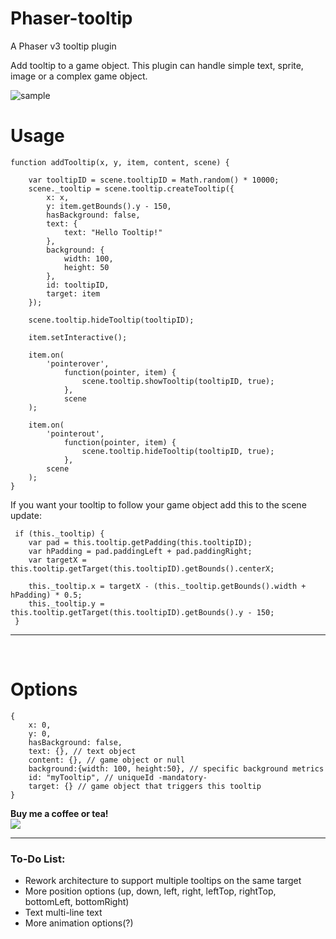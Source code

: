 # Phaser-tooltip
A Phaser v3 tooltip plugin

Add tooltip to a game object. This plugin can handle simple text, sprite, image or a complex game object.

![sample](https://github.com/netgfx/Phaser-tooltip/blob/main/sample.gif)

# Usage
```
function addTooltip(x, y, item, content, scene) {

    var tooltipID = scene.tooltipID = Math.random() * 10000;
    scene._tooltip = scene.tooltip.createTooltip({
        x: x,
        y: item.getBounds().y - 150,
        hasBackground: false,
        text: {
            text: "Hello Tooltip!"
        },
        background: {
            width: 100,
            height: 50
        },
        id: tooltipID,
        target: item
    });

    scene.tooltip.hideTooltip(tooltipID);
               
    item.setInteractive();

    item.on(
        'pointerover',
            function(pointer, item) {
                scene.tooltip.showTooltip(tooltipID, true);
            },
            scene
    );

    item.on(
        'pointerout',
            function(pointer, item) {
                scene.tooltip.hideTooltip(tooltipID, true);
            },
        scene
    );
}
```

If you want your tooltip to follow your game object add this to the scene update:

```
 if (this._tooltip) {
    var pad = this.tooltip.getPadding(this.tooltipID);
    var hPadding = pad.paddingLeft + pad.paddingRight;
    var targetX = this.tooltip.getTarget(this.tooltipID).getBounds().centerX;

    this._tooltip.x = targetX - (this._tooltip.getBounds().width + hPadding) * 0.5;
    this._tooltip.y = this.tooltip.getTarget(this.tooltipID).getBounds().y - 150;
 }
```

---
<br>

# Options

```
{
    x: 0,
    y: 0,
    hasBackground: false,
    text: {}, // text object
    content: {}, // game object or null
    background:{width: 100, height:50}, // specific background metrics
    id: "myTooltip", // uniqueId -mandatory-
    target: {} // game object that triggers this tooltip
}
```

<strong>Buy me a coffee or tea!</strong> <br>
<a href="https://www.paypal.com/cgi-bin/webscr?cmd=_donations&business=JCFPKZJ7Y23JJ&lc=GR&item_name=NetGfx%2ecom&currency_code=EUR&bn=PP%2dDonationsBF%3abtn_donate_SM%2egif%3aNonHosted"><img src="https://www.paypalobjects.com/webstatic/en_US/btn/btn_donate_92x26.png"/></a>

---
### To-Do List:
- Rework architecture to support multiple tooltips on the same target
- More position options (up, down, left, right, leftTop, rightTop, bottomLeft, bottomRight)
- Text multi-line text
- More animation options(?)
